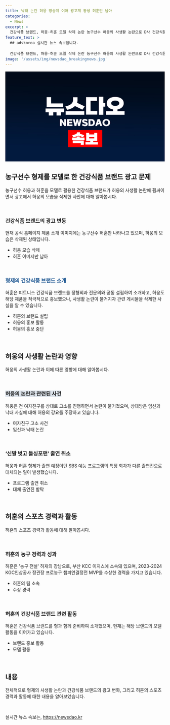 ```yaml
---
title: 낙태 논란 허웅 방송계 이어 광고계 동생 허훈만 남아
categories:
  - News
excerpt: >
  건강식품 브랜드, 허웅·허훈 모델 삭제 논란 농구선수 허웅의 사생활 논란으로 D사 건강식품 브랜드가 허웅의 모습을 삭제하고 허훈만 남긴 상황. 허웅은 여자친구에 대한 논란으로 SBS 예능 출연도 대체되었으며, 이에 관심이 쏠리고 있다. 허훈은 농구 선수로서의 활약으로 주목받는 가운데, 형 허웅의 논란에 휩싸이고 있다.
feature_text: >
  ## adskorea 실시간 뉴스 속보입니다.

  건강식품 브랜드, 허웅·허훈 모델 삭제 논란 농구선수 허웅의 사생활 논란으로 D사 건강식품 브랜드가 허웅의 모습을 삭제하고 허훈만 남긴 상황. 허웅은 여자친구에 대한 논란으로 SBS 예능 출연도 대체되었으며, 이에 관심이 쏠리고 있다. 허훈은 농구 선수로서의 활약으로 주목받는 가운데, 형 허웅의 논란에 휩싸이고 있다.
image: '/assets/img/newsdao_breakingnews.jpg'
---
```


<p><img src="/assets/img/newsdao_breakingnews.jpg" alt="adskorea 속보" /></p>

<h2 data-ke-size="size26">농구선수 형제를 모델로 한 건강식품 브랜드 광고 문제</h2>

<p data-ke-size="size16">농구선수 허웅과 허훈을 모델로 활용한 건강식품 브랜드가 허웅의 사생활 논란에 휩싸이면서 광고에서 허웅의 모습을 삭제한 사안에 대해 알아봅시다.</p>

<p><br></p>

<h3>건강식품 브랜드의 광고 변동</h3>

<p data-ke-size="size16">현재 공식 홈페이지 제품 소개 이미지에는 농구선수 허훈만 나타나고 있으며, 허웅의 모습은 삭제된 상태입니다.</p>

<ul>
  <li>허웅 모습 삭제</li>
  <li>허훈 이미지만 남아</li>
</ul>

<p data-ke-size="size16">&nbsp;</p>

<h3><span style="color: #1a5490;">형제의 건강식품 브랜드 소개</span></h3>

<p data-ke-size="size16">허훈은 피트니스 건강식품 브랜드를 정형외과 전문의와 공동 설립하여 소개하고, 허웅도 해당 제품을 적극적으로 홍보했으나, 사생활 논란이 불거지자 관련 게시물을 삭제한 사실을 알 수 있습니다.</p>

<ul>
  <li>허훈의 브랜드 설립</li>
  <li>허웅의 홍보 활동</li>
  <li>허웅의 홍보 중단</li>
</ul>

<p data-ke-size="size16">&nbsp;</p>

<h2 data-ke-size="size26">허웅의 사생활 논란과 영향</h2>

<p data-ke-size="size16">허웅의 사생활 논란과 이에 따른 영향에 대해 알아봅시다.</p>

<p><br></p>

<h3><b><span style="background-color: #21538527;">허웅의 논란과 관련된 사건</span></b></h3>

<p data-ke-size="size16">허웅은 전 여자친구를 상대로 고소를 진행하면서 논란이 불거졌으며, 상대방은 임신과 낙태 사실에 대해 허웅의 강요를 주장하고 있습니다.</p>

<ul>
  <li>여자친구 고소 사건</li>
  <li>임신과 낙태 논란</li>
</ul>

<p data-ke-size="size16">&nbsp;</p>

<h3>‘신발 벗고 돌싱포맨’ 출연 취소</h3>

<p data-ke-size="size16">허웅과 허훈 형제가 출연 예정이던 SBS 예능 프로그램의 특정 회차가 다른 출연진으로 대체되는 일이 발생했습니다.</p>

<ul>
  <li>프로그램 출연 취소</li>
  <li>대체 출연진 발탁</li>
</ul>

<p data-ke-size="size16">&nbsp;</p>

<h2 data-ke-size="size26">허훈의 스포츠 경력과 활동</h2>

<p data-ke-size="size16">허훈의 스포츠 경력과 활동에 대해 알아봅시다.</p>

<p><br></p>

<h3>허훈의 농구 경력과 성과</h3>

<p data-ke-size="size16">허훈은 '농구 전설' 허재의 장남으로, 부산 KCC 이지스에 소속돼 있으며, 2023-2024 KGC인삼공사 정관장 프로농구 챔피언결정전 MVP를 수상한 경력을 가지고 있습니다.</p>

<ul>
  <li>허훈의 팀 소속</li>
  <li>수상 경력</li>
</ul>

<p data-ke-size="size16">&nbsp;</p>

<h3>허훈의 건강식품 브랜드 관련 활동</h3>

<p data-ke-size="size16">허훈은 건강식품 브랜드를 형과 함께 준비하여 소개했으며, 현재는 해당 브랜드의 모델 활동을 이어가고 있습니다.</p>

<ul>
  <li>브랜드 홍보 활동</li>
  <li>모델 활동</li>
</ul>

<p data-ke-size="size16">&nbsp;</p>

<h2 data-ke-size="size26">내용</h2>

<p data-ke-size="size16">전체적으로 형제의 사생활 논란과 건강식품 브랜드의 광고 변화, 그리고 허훈의 스포츠 경력과 활동에 대한 내용을 알아보았습니다. </p>

<p data-ke-size="size16">&nbsp;</p>
실시간 뉴스 속보는, <a href="https://newsdao.kr" rel="dofollow">https://newsdao.kr</a>


